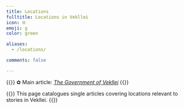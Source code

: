 ```yaml
---
title: Locations
fulltitle: Locations in Vekllei
icon: 🌐
emoji: g
color: green

aliases:
  - /locations/

comments: false

---
```

{{<hint>}}
✿ Main article: *[The Government of Vekllei](/factbook/society/state/government/)*
{{</hint>}}

{{<hint panel>}}
This page catalogues single articles covering locations relevant to stories in Vekllei.
{{</hint>}}